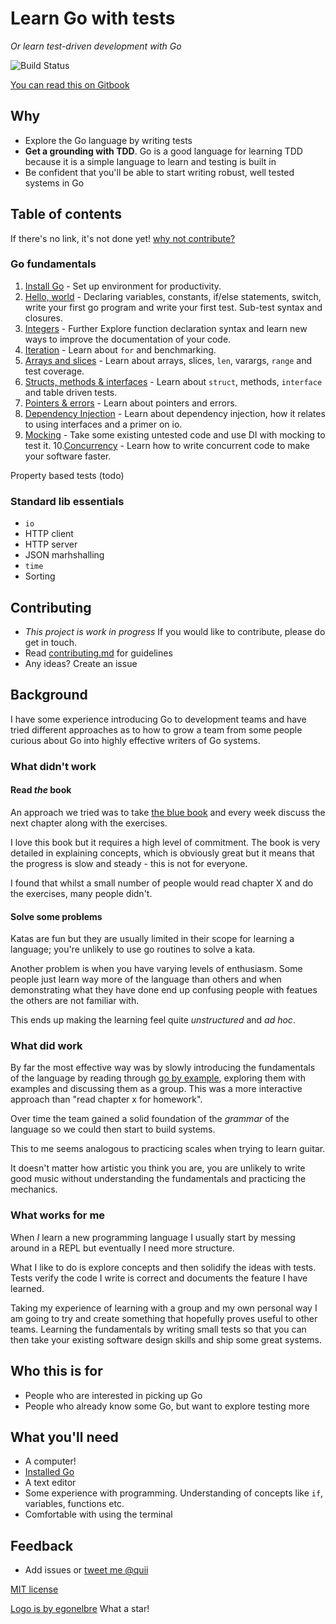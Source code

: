 # Learn Go with tests

_Or learn test-driven development with Go_

![Build Status](https://travis-ci.org/quii/learn-go-with-tests.svg?branch=master)

[You can read this on Gitbook](https://quii.gitbook.io/learn-go-with-tests)

## Why

* Explore the Go language by writing tests
* **Get a grounding with TDD**. Go is a good language for learning TDD because it is a simple language to learn and testing is built in
* Be confident that you'll be able to start writing robust, well tested systems in Go

## Table of contents

If there's no link, it's not done yet! [why not contribute?](contributing.md)

### Go fundamentals

1. [Install Go](install-go.md) - Set up environment for productivity.
2. [Hello, world](hello-world.md) - Declaring variables, constants, if/else statements, switch, write your first go program and write your first test. Sub-test syntax and closures.
3. [Integers](integers.md) - Further Explore function declaration syntax and learn new ways to improve the documentation of your code.
4. [Iteration](iteration.md) - Learn about `for` and benchmarking.
5. [Arrays and slices](arrays-and-slices.md) - Learn about arrays, slices, `len`, varargs, `range` and test coverage.
6. [Structs, methods & interfaces](structs-methods-and-interfaces.md) - Learn about `struct`, methods, `interface` and table driven tests.
7. [Pointers & errors](pointers-and-errors.md) - Learn about pointers and errors.
8. [Dependency Injection](dependency-injection.md) - Learn about dependency injection, how it relates to using interfaces and a primer on io.
9. [Mocking](mocking.md) - Take some existing untested code and use DI with mocking to test it.
10.[Concurrency](concurrency.md) - Learn how to write concurrent code to make your software faster.

Property based tests \(todo\)

### Standard lib essentials

* `io`
* HTTP client
* HTTP server
* JSON marhshalling
* `time`
* Sorting

## Contributing

* _This project is work in progress_ If you would like to contribute, please do get in touch.
* Read [contributing.md](https://github.com/quii/learn-go-with-tests/tree/842f4f24d1f1c20ba3bb23cbc376c7ca6f7ca79a/contributing.md) for guidelines
* Any ideas? Create an issue

## Background

I have some experience introducing Go to development teams and have tried different approaches as to how to grow a team from some people curious about Go into highly effective writers of Go systems.

### What didn't work

#### Read _the_ book

An approach we tried was to take [the blue book](https://www.amazon.co.uk/Programming-Language-Addison-Wesley-Professional-Computing/dp/0134190440) and every week discuss the next chapter along with the exercises.

I love this book but it requires a high level of commitment. The book is very detailed in explaining concepts, which is obviously great but it means that the progress is slow and steady - this is not for everyone.

I found that whilst a small number of people would read chapter X and do the exercises, many people didn't.

#### Solve some problems

Katas are fun but they are usually limited in their scope for learning a language; you're unlikely to use go routines to solve a kata.

Another problem is when you have varying levels of enthusiasm. Some people just learn way more of the language than others and when demonstrating what they have done end up confusing people with featues the others are not familiar with.

This ends up making the learning feel quite _unstructured_ and _ad hoc_.

### What did work

By far the most effective way was by slowly introducing the fundamentals of the language by reading through [go by example](https://gobyexample.com/), exploring them with examples and discussing them as a group. This was a more interactive approach than "read chapter x for homework".

Over time the team gained a solid foundation of the _grammar_ of the language so we could then start to build systems.

This to me seems analogous to practicing scales when trying to learn guitar.

It doesn't matter how artistic you think you are, you are unlikely to write good music without understanding the fundamentals and practicing the mechanics.

### What works for me

When _I_ learn a new programming language I usually start by messing around in a REPL but eventually I need more structure.

What I like to do is explore concepts and then solidify the ideas with tests. Tests verify the code I write is correct and documents the feature I have learned.

Taking my experience of learning with a group and my own personal way I am going to try and create something that hopefully proves useful to other teams. Learning the fundamentals by writing small tests so that you can then take your existing software design skills and ship some great systems.

## Who this is for

* People who are interested in picking up Go
* People who already know some Go, but want to explore testing more

## What you'll need

* A computer!
* [Installed Go](https://golang.org/)
* A text editor
* Some experience with programming. Understanding of concepts like `if`, variables, functions etc.
* Comfortable with using the terminal

## Feedback

* Add issues or [tweet me @quii](https://twitter.com/quii)

[MIT license](LICENSE.md)

[Logo is by egonelbre](https://github.com/egonelbre) What a star!
